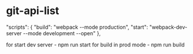 # git-api-list

  "scripts": {
    "build": "webpack --mode production",
    "start": "webpack-dev-server --mode development --open"
  },

for start dev server - npm run start
for build in prod mode - npm run build
